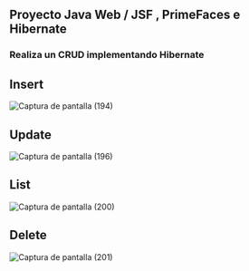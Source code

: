 
## Proyecto Java Web / JSF , PrimeFaces e Hibernate
### Realiza un CRUD implementando Hibernate



## Insert
![Captura de pantalla (194)](https://user-images.githubusercontent.com/88462536/157136288-1135c237-16a3-421a-bdb8-daefb37517b0.png)

## Update
![Captura de pantalla (196)](https://user-images.githubusercontent.com/88462536/157136345-de942869-df8b-4630-ad55-bd57de156e6a.png)

## List
![Captura de pantalla (200)](https://user-images.githubusercontent.com/88462536/157136397-12f03788-0156-4546-8d5d-3fafb8d62db9.png)

## Delete
![Captura de pantalla (201)](https://user-images.githubusercontent.com/88462536/157136463-a0ecda55-806f-4f0e-ada4-d7d2210a7a4f.png)
